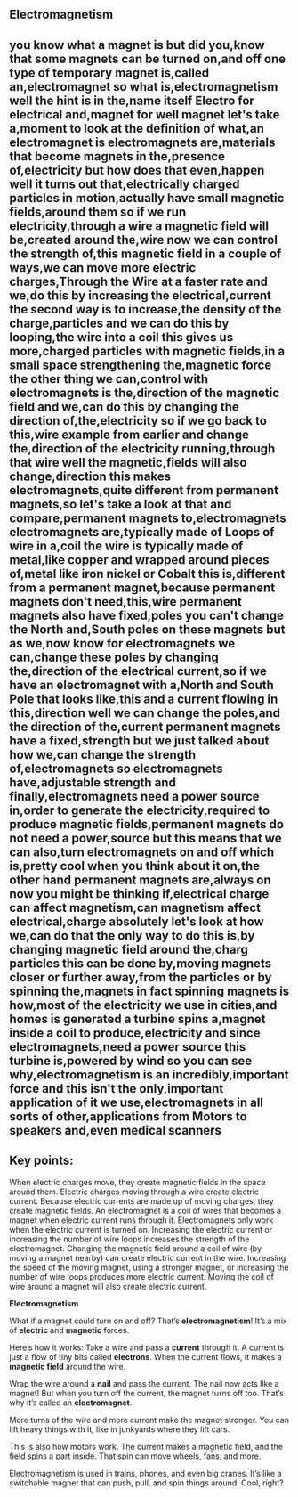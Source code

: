 ## Electromagnetism
you know what a magnet is but did you,know that some magnets can be turned on,and off one type of temporary magnet is,called an,electromagnet so what is,electromagnetism well the hint is in the,name itself Electro for electrical and,magnet for well magnet let's take a,moment to look at the definition of what,an electromagnet is electromagnets are,materials that become magnets in the,presence of,electricity but how does that even,happen well it turns out that,electrically charged particles in motion,actually have small magnetic fields,around them so if we run electricity,through a wire a magnetic field will be,created around the,wire now we can control the strength of,this magnetic field in a couple of ways,we can move more electric charges,Through the Wire at a faster rate and we,do this by increasing the electrical,current the second way is to increase,the density of the charge,particles and we can do this by looping,the wire into a coil this gives us more,charged particles with magnetic fields,in a small space strengthening the,magnetic force the other thing we can,control with electromagnets is the,direction of the magnetic field and we,can do this by changing the direction of,the,electricity so if we go back to this,wire example from earlier and change the,direction of the electricity running,through that wire well the magnetic,fields will also change,direction this makes electromagnets,quite different from permanent magnets,so let's take a look at that and compare,permanent magnets to,electromagnets electromagnets are,typically made of Loops of wire in a,coil the wire is typically made of metal,like copper and wrapped around pieces of,metal like iron nickel or Cobalt this is,different from a permanent magnet,because permanent magnets don't need,this,wire permanent magnets also have fixed,poles you can't change the North and,South poles on these magnets but as we,now know for electromagnets we can,change these poles by changing the,direction of the electrical current,so if we have an electromagnet with a,North and South Pole that looks like,this and a current flowing in this,direction well we can change the poles,and the direction of the,current permanent magnets have a fixed,strength but we just talked about how we,can change the strength of,electromagnets so electromagnets have,adjustable strength and finally,electromagnets need a power source in,order to generate the electricity,required to produce magnetic fields,permanent magnets do not need a power,source but this means that we can also,turn electromagnets on and off which is,pretty cool when you think about it on,the other hand permanent magnets are,always on now you might be thinking if,electrical charge can affect magnetism,can magnetism affect electrical,charge absolutely let's look at how we,can do that the only way to do this is,by changing magnetic field around the,charg particles this can be done by,moving magnets closer or further away,from the particles or by spinning the,magnets in fact spinning magnets is how,most of the electricity we use in cities,and homes is generated a turbine spins a,magnet inside a coil to produce,electricity and since electromagnets,need a power source this turbine is,powered by wind so you can see why,electromagnetism is an incredibly,important force and this isn't the only,important application of it we use,electromagnets in all sorts of other,applications from Motors to speakers and,even medical scanners
--- 
## Key points:
When electric charges move, they create magnetic fields in the space around them.
Electric charges moving through a wire create electric current.
Because electric currents are made up of moving charges, they create magnetic fields. An electromagnet is a coil of wires that becomes a magnet when electric current runs through it.
Electromagnets only work when the electric current is turned on.
Increasing the electric current or increasing the number of wire loops increases the strength of the electromagnet.
Changing the magnetic field around a coil of wire (by moving a magnet nearby) can create electric current in the wire.
Increasing the speed of the moving magnet, using a stronger magnet, or increasing the number of wire loops produces more electric current.
Moving the coil of wire around a magnet will also create electric current.

**Electromagnetism**

What if a magnet could turn on and off? That’s **electromagnetism**! It’s a mix of **electric** and **magnetic** forces.

Here’s how it works: Take a wire and pass a **current** through it. A current is just a flow of tiny bits called **electrons**. When the current flows, it makes a **magnetic field** around the wire.

Wrap the wire around a **nail** and pass the current. The nail now acts like a magnet! But when you turn off the current, the magnet turns off too. That’s why it’s called an **electromagnet**.

More turns of the wire and more current make the magnet stronger. You can lift heavy things with it, like in junkyards where they lift cars.

This is also how motors work. The current makes a magnetic field, and the field spins a part inside. That spin can move wheels, fans, and more.

Electromagnetism is used in trains, phones, and even big cranes. It’s like a switchable magnet that can push, pull, and spin things around. Cool, right?
